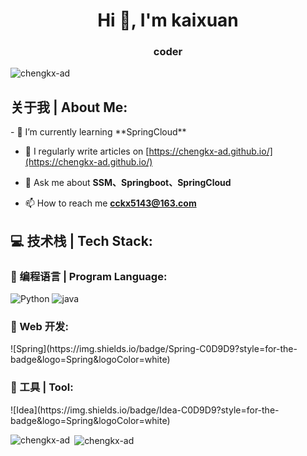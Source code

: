 <!--
**chengkx-ad/chengkx-ad** is a ✨ _special_ ✨ repository because its `README.md` (this file) appears on your GitHub profile.

Here are some ideas to get you started:

- 🔭 I’m currently working on ...
- 🌱 I’m currently learning ...
- 👯 I’m looking to collaborate on ...
- 🤔 I’m looking for help with ...
- 💬 Ask me about ...
- 📫 How to reach me: ...
- 😄 Pronouns: ...
- ⚡ Fun fact: ...
-->
<h1 align="center">Hi 👋, I'm kaixuan</h1>
<h3 align="center">coder</h3>

<p align="left"> <img src="https://komarev.com/ghpvc/?username=chengkx-ad&label=Profile%20views&color=0e75b6&style=flat" alt="chengkx-ad" /> </p>
<h2 align="left">关于我 | About Me:</h2>
- 🌱 I’m currently learning **SpringCloud**

- 📝 I regularly write articles on [https://chengkx-ad.github.io/](https://chengkx-ad.github.io/)

- 💬 Ask me about **SSM、Springboot、SpringCloud**

- 📫 How to reach me **cckx5143@163.com**

<p align="left"></p>
<h2 align="left"> 💻 技术栈 | Tech Stack:</h2>
<h3 align="left"> 🎍 编程语言 | Program Language:</h3>

![Python](https://img.shields.io/badge/Python-3776AB?style=for-the-badge&logo=python&logoColor=white)
![java](https://img.shields.io/badge/Java-FF0000?style=for-the-badge&logo=java&logoColor=white)

<h3 align="left"> 🎨 Web 开发:</h3>
![Spring](https://img.shields.io/badge/Spring-C0D9D9?style=for-the-badge&logo=Spring&logoColor=white)


<h3 align="left"> 🍡 工具 | Tool:</h3>
![Idea](https://img.shields.io/badge/Idea-C0D9D9?style=for-the-badge&logo=Spring&logoColor=white)



<p><img align="left" src="https://github-readme-stats.vercel.app/api/top-langs?username=chengkx-ad&show_icons=true&locale=en&layout=compact" alt="chengkx-ad" /></p>

<p>&nbsp;<img align="center" src="https://github-readme-stats.vercel.app/api?username=chengkx-ad&show_icons=true&locale=en" alt="chengkx-ad" /></p>

